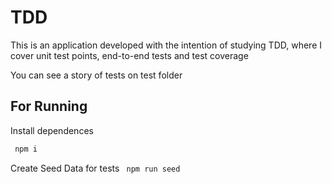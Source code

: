 # TDD

This is an application developed with the intention of studying TDD, where I cover unit test points, end-to-end tests and test coverage

You can see a story of tests on test folder

## For Running

Install dependences
```bash
 npm i
```

Create Seed Data for tests 
` npm run seed`